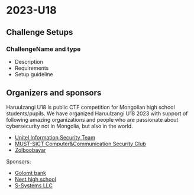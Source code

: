 # 2023-U18
## Challenge Setups
### ChallengeName and type
- Description
- Requirements
- Setup guideline

## Organizers and sponsors
Haruulzangi U18 is public CTF competition for Mongolian high school students/pupils. We have organized Haruulzangi U18 2023 with support of following amazing organizations and people who are passionate about cybersecurity not in Mongolia, but also in the world.
- [Unitel Information Security Team](https://www.unitel.mn/unitel/)
- [MUST-SICT Computer&Communication Security Club](https://www.facebook.com/CCSclub2023)
- [Zolboobayar](https://github.com/zolbooo)

Sponsors:
- [Golomt bank](https://www.golomtbank.com)
- [Nest high school](https://nhs.edu.mn/)
- [S-Systems LLC](https://url-placeholder)

